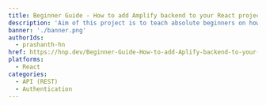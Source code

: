 ```yaml
---
title: Beginner Guide - How to add Amplify backend to your React project with ease!
description: 'Aim of this project is to teach absolute beginners on how to add Amplify backend to their frontend project. This project is built with React and completely relies on local state for data. We convert this app step by step to store data on DynamoDB by calling REST APIs. We will also add authentication and learn how to store some user attributes in Cognito.'
banner: './banner.png'
authorIds:
  - prashanth-hn
href: https://hnp.dev/Beginner-Guide-How-to-add-Aplify-backend-to-your-React-project-with-ease
platforms:
  - React
categories:
  - API (REST)
  - Authentication
---
```

